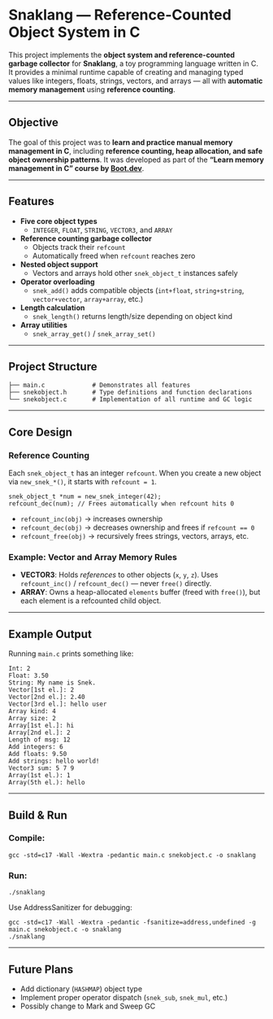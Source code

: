 # Snaklang — Reference-Counted Object System in C

This project implements the **object system and reference-counted garbage collector** for **Snaklang**, a toy programming language written in C.
It provides a minimal runtime capable of creating and managing typed values like integers, floats, strings, vectors, and arrays — all with **automatic memory management** using **reference counting**.

---

## Objective

The goal of this project was to **learn and practice manual memory management in C**, including **reference counting, heap allocation, and safe object ownership patterns**.
It was developed as part of the **“Learn memory management in C” course by [Boot.dev](https://www.boot.dev)**.

---

## Features

- **Five core object types**
  - `INTEGER`, `FLOAT`, `STRING`, `VECTOR3`, and `ARRAY`
- **Reference counting garbage collector**
  - Objects track their `refcount`
  - Automatically freed when `refcount` reaches zero
- **Nested object support**
  - Vectors and arrays hold other `snek_object_t` instances safely
- **Operator overloading**
  - `snek_add()` adds compatible objects (`int+float`, `string+string`, `vector+vector`, `array+array`, etc.)
- **Length calculation**
  - `snek_length()` returns length/size depending on object kind
- **Array utilities**
  - `snek_array_get()` / `snek_array_set()`

---

## Project Structure

```
├── main.c             # Demonstrates all features
├── snekobject.h       # Type definitions and function declarations
└── snekobject.c       # Implementation of all runtime and GC logic
```

---

## Core Design

### Reference Counting
Each `snek_object_t` has an integer `refcount`.
When you create a new object via `new_snek_*()`, it starts with `refcount = 1`.

```
snek_object_t *num = new_snek_integer(42);
refcount_dec(num); // Frees automatically when refcount hits 0
```

- `refcount_inc(obj)` → increases ownership
- `refcount_dec(obj)` → decreases ownership and frees if `refcount == 0`
- `refcount_free(obj)` → recursively frees strings, vectors, arrays, etc.

### Example: Vector and Array Memory Rules
- **VECTOR3**: Holds *references* to other objects (`x`, `y`, `z`).
  Uses `refcount_inc()` / `refcount_dec()` — never `free()` directly.
- **ARRAY**: Owns a heap-allocated `elements` buffer (freed with `free()`),
  but each element is a refcounted child object.

---

## Example Output

Running `main.c` prints something like:

```
Int: 2
Float: 3.50
String: My name is Snek.
Vector[1st el.]: 2
Vector[2nd el.]: 2.40
Vector[3rd el.]: hello user
Array kind: 4
Array size: 2
Array[1st el.]: hi
Array[2nd el.]: 2
Length of msg: 12
Add integers: 6
Add floats: 9.50
Add strings: hello world!
Vector3 sum: 5 7 9
Array(1st el.): 1
Array(5th el.): hello
```

---

## Build & Run

### Compile:
```
gcc -std=c17 -Wall -Wextra -pedantic main.c snekobject.c -o snaklang
```

### Run:
```
./snaklang
```

Use AddressSanitizer for debugging:
```
gcc -std=c17 -Wall -Wextra -pedantic -fsanitize=address,undefined -g main.c snekobject.c -o snaklang
./snaklang
```

---

## Future Plans

- Add dictionary (`HASHMAP`) object type
- Implement proper operator dispatch (`snek_sub`, `snek_mul`, etc.)
- Possibly change to Mark and Sweep GC